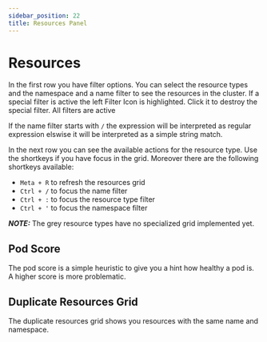 ```yaml
---
sidebar_position: 22
title: Resources Panel
---
```

# Resources

In the first row you have filter options. You can select the resource types and the namespace and a name filter to see the resources in the cluster. If a special filter is active
the left Filter Icon is highlighted. Click it to destroy the special filter. All filters are active

If the name filter starts with `/` the expression will be interpreted as regular expression elswise it will be interpreted as a simple string match.

In the next row you can see the available actions for the resource type. Use the shortkeys if you
have focus in the grid. Moreover there are the following shortkeys available:

- `Meta + R` to refresh the resources grid
- `Ctrl + /` to focus the name filter
- `Ctrl + :` to focus the resource type filter
- `Ctrl + '` to focus the namespace filter

***NOTE:*** The grey resource types have no specialized grid implemented yet.

## Pod Score

The pod score is a simple heuristic to give you a hint how healthy a pod is. A higher score is more problematic.

## Duplicate Resources Grid

The duplicate resources grid shows you resources with the same name and namespace. 
